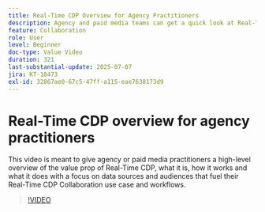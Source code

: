 ```yaml
---
title: Real-Time CDP Overview for Agency Practitioners
description: Agency and paid media teams can get a quick look at Real-Time CDP--what it is, how it works, and how data sources and audiences power collaboration workflows.
feature: Collaboration
role: User
level: Beginner
doc-type: Value Video
duration: 321
last-substantial-update: 2025-07-07
jira: KT-18473
exl-id: 32867ae0-67c5-47ff-a115-eae7638173d9
---
```

# Real-Time CDP overview for agency practitioners

This video is meant to give agency or paid media practitioners a high-level overview of the value prop of Real-Time CDP, what it is, how it works and what it does with a focus on data sources and audiences that fuel their Real-Time CDP Collaboration use case and workflows.

>[!VIDEO](https://video.tv.adobe.com/v/3464657/?learn=on&enablevpops)
